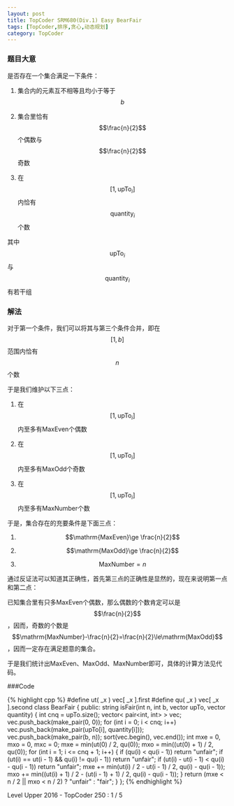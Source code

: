 ```yaml
---
layout: post
title: TopCoder SRM680(Div.1) Easy BearFair
tags: [TopCoder,排序,贪心,动态规划]
category: TopCoder
---
```

### 题目大意

是否存在一个集合满足一下条件：

1.  集合内的元素互不相等且均小于等于$$b$$

2.  集合里恰有$$\frac{n}{2}$$个偶数与$$\frac{n}{2}$$奇数

3.  在$$[1, \mathrm{upTo}_i]$$内恰有$$\mathrm{quantity}_i$$个数

其中$$\mathrm{upTo}_i$$与$$\mathrm{quantity}_i$$有若干组

### 解法

对于第一个条件，我们可以将其与第三个条件合并，即在$$[1, b]$$范围内恰有$$n$$个数

于是我们维护以下三点：

1.  在$$[1, \mathrm{upTo}_i]$$内至多有MaxEven个偶数

2.  在$$[1, \mathrm{upTo}_i]$$内至多有MaxOdd个奇数

3.  在$$[1, \mathrm{upTo}_i]$$内至多有MaxNumber个数

于是，集合存在的充要条件是下面三点：

1.  $$\mathrm{MaxEven}\ge \frac{n}{2}$$

2.  $$\mathrm{MaxOdd}\ge \frac{n}{2}$$

3.  $$\mathrm{MaxNumber}=n$$

通过反证法可以知道其正确性，首先第三点的正确性是显然的，现在来说明第一点和第二点：

已知集合里有只多MaxEven个偶数，那么偶数的个数肯定可以是$$\frac{n}{2}$$，因而，奇数的个数是$$\mathrm{MaxNumber}-\frac{n}{2}=\frac{n}{2}\le\mathrm{MaxOdd}$$，因而一定存在满足题意的集合。

于是我们统计出MaxEven、MaxOdd、MaxNumber即可，具体的计算方法见代码。

###Code

{% highlight cpp %}
#define ut( _x ) vec[ _x ].first
#define qu( _x ) vec[ _x ].second
class BearFair {
public:
	string isFair(int n, int b, vector <int> upTo, vector <int> quantity) {
		int cnq = upTo.size();
		vector< pair<int, int> > vec;
		vec.push_back(make_pair(0, 0));
		for (int i = 0; i < cnq; i++)
			vec.push_back(make_pair(upTo[i], quantity[i]));
		vec.push_back(make_pair(b, n));
		sort(vec.begin(), vec.end());
		int mxe = 0, mxo = 0, mxc = 0;
		mxe = min(ut(0) / 2, qu(0));
		mxo = min((ut(0) + 1) / 2, qu(0));
		for (int i = 1; i <= cnq + 1; i++) {
			if (qu(i) < qu(i - 1))
                            return "unfair";
			if (ut(i) == ut(i - 1) && qu(i) != qu(i - 1))
                            return "unfair";
			if (ut(i) - ut(i - 1) < qu(i) - qu(i - 1))
                            return "unfair";
			mxe += min(ut(i) / 2 - ut(i - 1) / 2, qu(i) - qu(i - 1));
			mxo += min((ut(i) + 1) / 2 - (ut(i - 1) + 1) / 2, qu(i) - qu(i - 1));
		}
		return (mxe < n / 2 || mxo < n / 2) ? "unfair" : "fair";
	}
};
{% endhighlight %}

Level Upper 2016 - TopCoder 250 : 1 / 5
